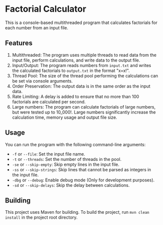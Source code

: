 # Factorial Calculator

This is a console-based multithreaded program that calculates factorials for each number from an input file.

## Features

1. Multithreaded: The program uses multiple threads to read data from the input file, perform calculations, and write data to the output file.
2. Input/Output: The program reads numbers from `input.txt` and writes the calculated factorials to `output.txt` in the format "x=x!".
3. Thread Pool: The size of the thread pool performing the calculations can be set via console arguments.
4. Order Preservation: The output data is in the same order as the input data.
5. Rate Limiting: A delay is added to ensure that no more than 100 factorials are calculated per second.
6. Large numbers: The program can calculate factorials of large numbers, but were tested up to 10_000!. Large numbers significantly increase the calculation time, memory usage and output file size.

## Usage

You can run the program with the following command-line arguments:

- `-f` or `--file`: Set the input file name.
- `-t` or `--threads`: Set the number of threads in the pool.
- `-se` or `--skip-empty`: Skip empty lines in the input file.
- `-ss` or `--skip-strings`: Skip lines that cannot be parsed as integers in the input file.
- `-dbg` or `--debug`: Enable debug mode (Only for development purposes).
- `-sd` or `--skip-delays`: Skip the delay between calculations.

## Building

This project uses Maven for building. To build the project, run `mvn clean install` in the project root directory.

